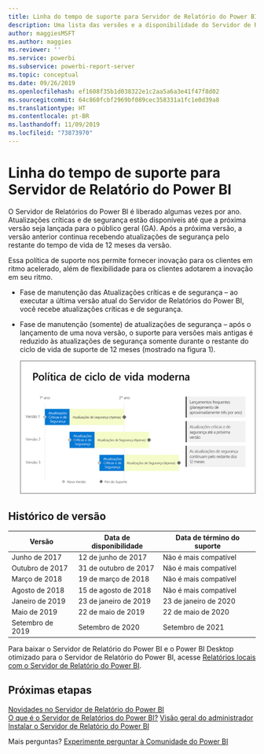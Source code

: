 ```yaml
---
title: Linha do tempo de suporte para Servidor de Relatório do Power BI
description: Uma lista das versões e a disponibilidade do Servidor de Relatório do Power BI.
author: maggiesMSFT
ms.author: maggies
ms.reviewer: ''
ms.service: powerbi
ms.subservice: powerbi-report-server
ms.topic: conceptual
ms.date: 09/26/2019
ms.openlocfilehash: ef1608f35b1d038322e1c2aa5a6a3e41f47f8d02
ms.sourcegitcommit: 64c860fcbf2969bf089cec358331a1fc1e0d39a8
ms.translationtype: HT
ms.contentlocale: pt-BR
ms.lasthandoff: 11/09/2019
ms.locfileid: "73873970"
---
```

# <a name="support-timeline-for-power-bi-report-server"></a>Linha do tempo de suporte para Servidor de Relatório do Power BI

O Servidor de Relatórios do Power BI é liberado algumas vezes por ano. Atualizações críticas e de segurança estão disponíveis até que a próxima versão seja lançada para o público geral (GA). Após a próxima versão, a versão anterior continua recebendo atualizações de segurança pelo restante do tempo de vida de 12 meses da versão.

Essa política de suporte nos permite fornecer inovação para os clientes em ritmo acelerado, além de flexibilidade para os clientes adotarem a inovação em seu ritmo.

* Fase de manutenção das Atualizações críticas e de segurança – ao executar a última versão atual do Servidor de Relatórios do Power BI, você recebe atualizações críticas e de segurança.
* Fase de manutenção (somente) de atualizações de segurança – após o lançamento de uma nova versão, o suporte para versões mais antigas é reduzido às atualizações de segurança somente durante o restante do ciclo de vida de suporte de 12 meses (mostrado na figura 1).

    ![Grafo ilustrando o período de tempo de suporte](media/support-timeline/report-server-support-timeline-overall.png)

## <a name="version-history"></a>Histórico de versão

| **Versão** | **Data de disponibilidade** | **Data de término do suporte** |
| --- | --- | --- |
| Junho de 2017 |12 de junho de 2017 |Não é mais compatível |
| Outubro de 2017 |31 de outubro de 2017 | Não é mais compatível |
| Março de 2018 | 19 de março de 2018 | Não é mais compatível |
| Agosto de 2018 | 15 de agosto de 2018 | Não é mais compatível |
| Janeiro de 2019 | 23 de janeiro de 2019 | 23 de janeiro de 2020 |
| Maio de 2019 | 22 de maio de 2019 | 22 de maio de 2020 |
| Setembro de 2019 | Setembro de 2020 | Setembro de 2021 

Para baixar o Servidor de Relatório do Power BI e o Power BI Desktop otimizado para o Servidor de Relatório do Power BI, acesse [Relatórios locais com o Servidor de Relatório do Power BI](https://powerbi.microsoft.com/report-server/).

## <a name="next-steps"></a>Próximas etapas
[Novidades no Servidor de Relatório do Power BI](whats-new.md)  
[O que é o Servidor de Relatórios do Power BI?](get-started.md)
[Visão geral do administrador](admin-handbook-overview.md)  
[Instalar o Servidor de Relatório do Power BI](install-report-server.md)  

Mais perguntas? [Experimente perguntar à Comunidade do Power BI](https://community.powerbi.com/)